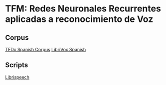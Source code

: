 # TFM: Redes Neuronales Recurrentes aplicadas a reconocimiento de Voz

## Corpus
[TEDx Spanish Corpus](https://openslr.org/67/)
[LibriVox Spanish](https://catalog.ldc.upenn.edu/LDC2020S01/)

## Scripts
[Librispeech](https://github.com/tensorflow/datasets/blob/master/tensorflow_datasets/audio/librispeech.py)

